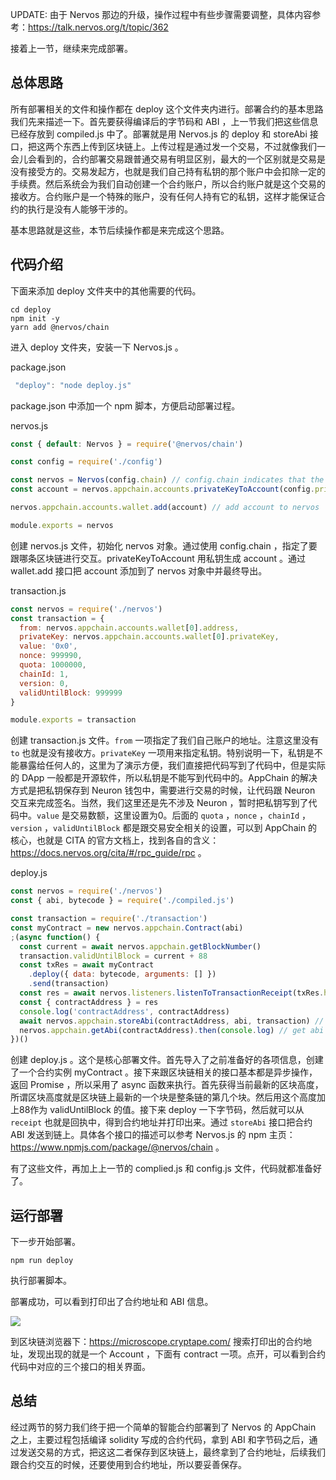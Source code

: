 UPDATE: 由于 Nervos 那边的升级，操作过程中有些步骤需要调整，具体内容参考：https://talk.nervos.org/t/topic/362

接着上一节，继续来完成部署。

## 总体思路

所有部署相关的文件和操作都在 deploy 这个文件夹内进行。部署合约的基本思路我们先来描述一下。首先要获得编译后的字节码和 ABI ，上一节我们把这些信息已经存放到 compiled.js 中了。部署就是用 Nervos.js 的 deploy 和 storeAbi 接口，把这两个东西上传到区块链上。上传过程是通过发一个交易，不过就像我们一会儿会看到的，合约部署交易跟普通交易有明显区别，最大的一个区别就是交易是没有接受方的。交易发起方，也就是我们自己持有私钥的那个账户中会扣除一定的手续费。然后系统会为我们自动创建一个合约账户，所以合约账户就是这个交易的接收方。合约账户是一个特殊的账户，没有任何人持有它的私钥，这样才能保证合约的执行是没有人能够干涉的。

基本思路就是这些，本节后续操作都是来完成这个思路。

## 代码介绍

下面来添加 deploy 文件夹中的其他需要的代码。

```
cd deploy
npm init -y
yarn add @nervos/chain
```

进入 deploy 文件夹，安装一下 Nervos.js 。

package.json

```js
 "deploy": "node deploy.js"
```

package.json 中添加一个 npm 脚本，方便启动部署过程。


nervos.js

```js
const { default: Nervos } = require('@nervos/chain')

const config = require('./config')

const nervos = Nervos(config.chain) // config.chain indicates that the address of Appchain to interact
const account = nervos.appchain.accounts.privateKeyToAccount(config.privateKey) // create account by private key from config

nervos.appchain.accounts.wallet.add(account) // add account to nervos

module.exports = nervos
```

创建 nervos.js 文件，初始化 nervos 对象。通过使用 config.chain ，指定了要跟哪条区块链进行交互。privateKeyToAccount 用私钥生成 account 。通过 wallet.add 接口把 account 添加到了 nervos 对象中并最终导出。

transaction.js

```js
const nervos = require('./nervos')
const transaction = {
  from: nervos.appchain.accounts.wallet[0].address,
  privateKey: nervos.appchain.accounts.wallet[0].privateKey,
  value: '0x0',
  nonce: 999990,
  quota: 1000000,
  chainId: 1,
  version: 0,
  validUntilBlock: 999999
}

module.exports = transaction
```

创建 transaction.js 文件。`from` 一项指定了我们自己账户的地址。注意这里没有 `to` 也就是没有接收方。`privateKey` 一项用来指定私钥。特别说明一下，私钥是不能暴露给任何人的，这里为了演示方便，我们直接把代码写到了代码中，但是实际的 DApp 一般都是开源软件，所以私钥是不能写到代码中的。AppChain 的解决方式是把私钥保存到 Neuron 钱包中，需要进行交易的时候，让代码跟 Neuron 交互来完成签名。当然，我们这里还是先不涉及 Neuron ，暂时把私钥写到了代码中。`value` 是交易数额，这里设置为0。后面的 `quota` ，`nonce` ，`chainId` ，`version` ，`validUntilBlock` 都是跟交易安全相关的设置，可以到 AppChain 的核心，也就是 CITA 的官方文档上，找到各自的含义：https://docs.nervos.org/cita/#/rpc_guide/rpc 。


deploy.js

```js
const nervos = require('./nervos')
const { abi, bytecode } = require('./compiled.js')

const transaction = require('./transaction')
const myContract = new nervos.appchain.Contract(abi)
;(async function() {
  const current = await nervos.appchain.getBlockNumber()
  transaction.validUntilBlock = current + 88
  const txRes = await myContract
    .deploy({ data: bytecode, arguments: [] })
    .send(transaction)
  const res = await nervos.listeners.listenToTransactionReceipt(txRes.hash)
  const { contractAddress } = res
  console.log('contractAddress', contractAddress)
  await nervos.appchain.storeAbi(contractAddress, abi, transaction) // store abi on the chain
  nervos.appchain.getAbi(contractAddress).then(console.log) // get abi from the chain
})()
```

创建 deploy.js 。这个是核心部署文件。首先导入了之前准备好的各项信息，创建了一个合约实例 myContract 。接下来跟区块链相关的接口基本都是异步操作，返回 Promise ，所以采用了 async 函数来执行。首先获得当前最新的区块高度，所谓区块高度就是区块链上最新的一个块是整条链的第几个块。然后用这个高度加上88作为 validUntilBlock 的值。接下来 deploy 一下字节码，然后就可以从 `receipt` 也就是回执中，得到合约地址并打印出来。通过 `storeAbi` 接口把合约 ABI 发送到链上。具体各个接口的描述可以参考 Nervos.js 的 npm 主页：https://www.npmjs.com/package/@nervos/chain 。


有了这些文件，再加上上一节的 complied.js 和 config.js 文件，代码就都准备好了。

## 运行部署

下一步开始部署。

```
npm run deploy
```

执行部署脚本。

部署成功，可以看到打印出了合约地址和 ABI 信息。

![](https://img.haoqicat.com/2018091205.jpg)

到区块链浏览器下：https://microscope.cryptape.com/ 搜索打印出的合约地址，发现出现的就是一个 Account ，下面有 contract 一项。点开，可以看到合约代码中对应的三个接口的相关界面。

## 总结

经过两节的努力我们终于把一个简单的智能合约部署到了 Nervos 的 AppChain 之上，主要过程包括编译 solidity 写成的合约代码，拿到 ABI 和字节码之后，通过发送交易的方式，把这这二者保存到区块链上，最终拿到了合约地址，后续我们跟合约交互的时候，还要使用到合约地址，所以要妥善保存。
